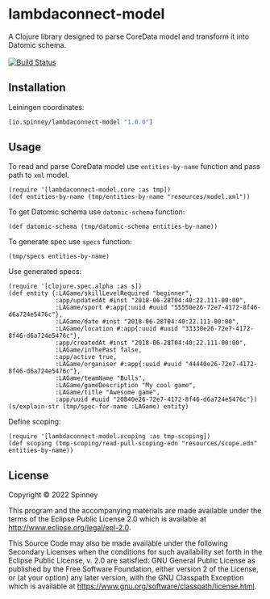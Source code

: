 # lambdaconnect-model

A Clojure library designed to parse CoreData model and transform it into Datomic schema. <br> <br>
[![Build Status](https://app.travis-ci.com/spinneyio/lambdaconnect-model.svg?branch=master)](https://app.travis-ci.com/spinneyio/lambdaconnect-model)

## Installation

Leiningen coordinates:
```clojure
[io.spinney/lambdaconnect-model "1.0.0"]
```

## Usage

To read and parse CoreData model use `entities-by-name` function and pass path to `xml` model.

```
(require '[lambdaconnect-model.core :as tmp])
(def entities-by-name (tmp/entities-by-name "resources/model.xml"))
```

To get Datomic schema use `datomic-schema` function:

```
(def datomic-schema (tmp/datomic-schema entities-by-name))
```

To generate spec use `specs` function:

```
(tmp/specs entities-by-name)
```

Use generated specs:

```
(require '[clojure.spec.alpha :as s])
(def entity {:LAGame/skillLevelRequired "beginner",
             :app/updatedAt #inst "2018-06-28T04:40:22.111-00:00",
             :LAGame/sport #:app{:uuid #uuid "55550e26-72e7-4172-8f46-d6a724e5476c"},
             :LAGame/date #inst "2018-06-28T04:40:22.111-00:00",
             :LAGame/location #:app{:uuid #uuid "33330e26-72e7-4172-8f46-d6a724e5476c"},
             :app/createdAt #inst "2018-06-28T04:40:22.111-00:00",
             :LAGame/inThePast false,
             :app/active true,
             :LAGame/organiser #:app{:uuid #uuid "44440e26-72e7-4172-8f46-d6a724e5476c"},
             :LAGame/teamName "Bulls",
             :LAGame/gameDescription "My cool game",
             :LAGame/title "Awesome game",
             :app/uuid #uuid "20840e26-72e7-4172-8f46-d6a724e5476c"})
(s/explain-str (tmp/spec-for-name :LAGame) entity)
```

Define scoping:

```
(require '[lambdaconnect-model.scoping :as tmp-scoping])
(def scoping (tmp-scoping/read-pull-scoping-edn "resources/scope.edn" entities-by-name))
```

## License

Copyright © 2022 Spinney

This program and the accompanying materials are made available under the
terms of the Eclipse Public License 2.0 which is available at
http://www.eclipse.org/legal/epl-2.0.

This Source Code may also be made available under the following Secondary
Licenses when the conditions for such availability set forth in the Eclipse
Public License, v. 2.0 are satisfied: GNU General Public License as published by
the Free Software Foundation, either version 2 of the License, or (at your
option) any later version, with the GNU Classpath Exception which is available
at https://www.gnu.org/software/classpath/license.html.